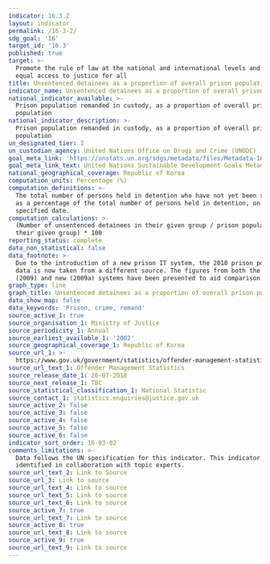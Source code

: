 ```yaml
---
indicator: 16.3.2
layout: indicator
permalink: /16-3-2/
sdg_goal: '16'
target_id: '16.3'
published: true
target: >-
  Promote the rule of law at the national and international levels and ensure
  equal access to justice for all
title: Unsentenced detainees as a proportion of overall prison population
indicator_name: Unsentenced detainees as a proportion of overall prison population
national_indicator_available: >-
  Prison population remanded in custody, as a proportion of overall prison
  population
national_indicator_description: >-
  Prison population remanded in custody, as a proportion of overall prison
  population
un_designated_tier: I
un_custodian_agency: United Nations Office on Drugs and Crime (UNODC)
goal_meta_link: 'https://unstats.un.org/sdgs/metadata/files/Metadata-16-03-02.pdf'
goal_meta_link_text: United Nations Sustainable Development Goals Metadata (PDF 209 KB)
national_geographical_coverage: Republic of Korea
computation_units: Percentage (%)
computation_definitions: >-
  The total number of persons held in detention who have not yet been sentenced,
  as a percentage of the total number of persons held in detention, on a
  specified date.
computation_calculations: >-
  (Number of unsentenced detainees in their given group / prison population in
  their given group) * 100
reporting_status: complete
data_non_statistical: false
data_footnote: >-
  Due to the introduction of a new prison IT system, the 2010 prison population
  data is now taken from a different source. The figures from both the old
  (2009) and new (2009a) systems have been presented to aid comparison.
graph_type: line
graph_title: Unsentenced detainees as a proportion of overall prison population
data_show_map: false
data_keywords: 'Prison, crime, remand'
source_active_1: true
source_organisation_1: Ministry of Justice
source_periodicity_1: Annual
source_earliest_available_1: '2002'
source_geographical_coverage_1: Republic of Korea
source_url_1: >-
  https://www.gov.uk/government/statistics/offender-management-statistics-quarterly-january-to-march-2018
source_url_text_1: Offender Management Statistics
source_release_date_1: 26-07-2018
source_next_release_1: TBC
source_statistical_classification_1: National Statistic
source_contact_1: statistics.enquiries@justice.gov.uk
source_active_2: false
source_active_3: false
source_active_4: false
source_active_5: false
source_active_6: false
indicator_sort_order: 16-03-02
comments_limitations: >-
  Data follows the UN specification for this indicator. This indicator has been
  identified in collaboration with topic experts.
source_url_text_2: Link to Source
source_url_3: Link to source
source_url_text_4: Link to source
source_url_text_5: Link to source
source_url_text_6: Link to source
source_active_7: true
source_url_text_7: Link to source
source_active_8: true
source_url_text_8: Link to source
source_active_9: true
source_url_text_9: Link to source
---
```

